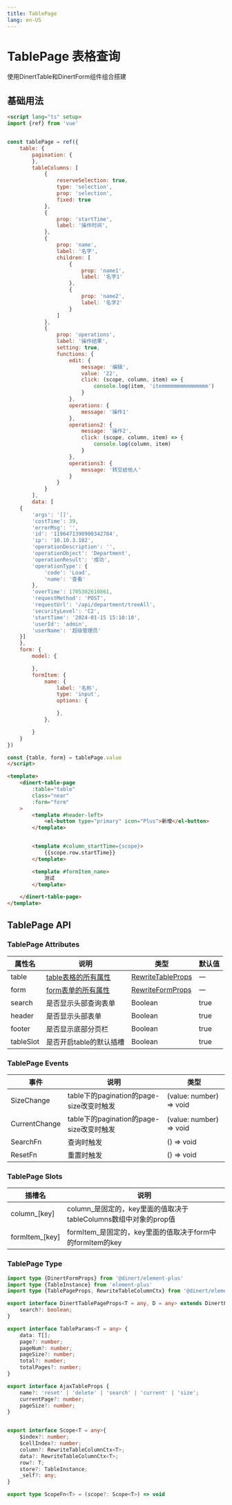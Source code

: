 ```yaml
---
title: TablePage
lang: en-US
---
```


# TablePage 表格查询

使用DinertTable和DinertForm组件组合搭建


## 基础用法
```html
<script lang="ts" setup>
import {ref} from 'vue'


const tablePage = ref({
    table: {
        pagination: {
        },
        tableColumns: [
            {
                reserveSelection: true,
                type: 'selection',
                prop: 'selection',
                fixed: true
            },
            {
                prop: 'startTime',
                label: '操作时间',
            },
            {
                prop: 'name',
                label: '名字',
                children: [
                    {
                        prop: 'name1',
                        label: '名字1'
                    },
                    {
                        prop: 'name2',
                        label: '名字2'
                    }
                ]
            },
            {
                prop: 'operations',
                label: '操作结果',
                setting: true,
                functions: {
                    edit: {
                        message: '编辑',
                        value: '22',
                        click: (scope, column, item) => {
                            console.log(item, 'itemmmmmmmmmmmmmmm')
                        }
                    },
                    operations: {
                        message: '操作1'
                    },
                    operations2: {
                        message: '操作2',
                        click: (scope, column, item) => {
                            console.log(column, item)
                        }
                    },
                    operations3: {
                        message: '转交给他人'
                    }
                }
            }
        ],
        data: [
    {
        'args': '[]',
        'costTime': 39,
        'errorMsg': '',
        'id': '1196471398900342784',
        'ip': '10.10.3.182',
        'operationDescription': '',
        'operationObject': 'Department',
        'operationResult': '成功',
        'operationType': {
            'code': 'Load',
            'name': '查看'
        },
        'overTime': 1705302610861,
        'requestMethod': 'POST',
        'requestUrl': '/api/department/treeAll',
        'securityLevel': 'C2',
        'startTime': '2024-01-15 15:10:10',
        'userId': 'admin',
        'userName': '超级管理员'
    }]
    },
    form: {
        model: {

        },
        formItem: {
            name: {
                label: '名称',
                type: 'input',
                options: {

                },
            },

        }
    }
})

const {table, form} = tablePage.value
</script>

<template>
    <dinert-table-page
        :table="table"
        class="near"
        :form="form"
    >
        <template #header-left>
            <el-button type="primary" icon="Plus">新增</el-button>
        </template>


        <template #column_startTime={scope}>
            {{scope.row.startTime}}
        </template>

        <template #formItem_name>
            测试
        </template>

    </dinert-table-page>
</template>
```
## TablePage API

### TablePage Attributes

| 属性名    | 说明                              | 类型                            | 默认值 |
| --------- | --------------------------------- | ------------------------------- | ------ |
| table     | [table表格的所有属性](./Table.md) | [RewriteTableProps](./Table.md) | 一     |
| form      | [form表单的所有属性](./Form.md)   | [RewriteFormProps](./Form.md)   | 一     |
| search    | 是否显示头部查询表单              | Boolean                         | true   |
| header    | 是否显示头部表单                  | Boolean                         | true   |
| footer    | 是否显示底部分页栏                | Boolean                         | true   |
| tableSlot | 是否开启table的默认插槽           | Boolean                         | true   |

### TablePage Events
| 事件          | 说明                                     | 类型                    |
| ------------- | ---------------------------------------- | ----------------------- |
| SizeChange    | table下的pagination的page-size改变时触发 | (value: number) => void |
| CurrentChange | table下的pagination的page-size改变时触发 | (value: number) => void |
| SearchFn      | 查询时触发                               | () => void              |
| ResetFn       | 重置时触发                               | () => void              |


### TablePage Slots

| 插槽名         | 说明                                                             |
| -------------- | ---------------------------------------------------------------- |
| column_[key]   | column_是固定的，key里面的值取决于tableColumns数组中对象的prop值 |
| formItem_[key] | formItem_是固定的，key里面的值取决于form中的formItem的key        |



### TablePage Type
```ts
import type {DinertFormProps} from '@dinert/element-plus'
import type {TableInstance} from 'element-plus'
import type {TablePageProps, RewriteTableColumnCtx} from '@dinert/element-plus'

export interface DinertTablePageProps<T = any, D = any> extends DinertFormProps<D>, TablePageProps<T>{
    search?: boolean;
}

export interface TableParams<T = any> {
    data: T[];
    page?: number;
    pageNum?: number;
    pageSize?: number;
    total?: number;
    totalPages?: number;
}

export interface AjaxTableProps {
    name?: 'reset' | 'delete' | 'search' | 'current' | 'size';
    currentPage?: number;
    pageSize?: number;
}


export interface Scope<T = any>{
    $index?: number;
    $cellIndex?: number;
    column?: RewriteTableColumnCtx<T>;
    data?: RewriteTableColumnCtx<T>;
    row?: T;
    store?: TableInstance;
    _self?: any;
}

export type ScopeFn<T> = (scope?: Scope<T>) => void
```